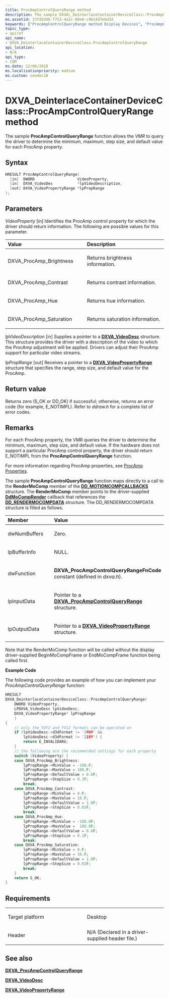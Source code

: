 ```yaml
---
title: ProcAmpControlQueryRange method
description: The sample DXVA\_DeinterlaceContainerDeviceClass::ProcAmpControlQueryRange function allows the VMR to query the driver to determine the minimum, maximum, step size, and default value for each ProcAmp property.
ms.assetid: 13fd5d4b-f753-4a2c-80e0-c9614d7ebd3d
keywords: ["ProcAmpControlQueryRange method Display Devices", "ProcAmpControlQueryRange method Display Devices , DXVA_DeinterlaceContainerDeviceClass interface", "DXVA_DeinterlaceContainerDeviceClass interface Display Devices , ProcAmpControlQueryRange method"]
topic_type:
- apiref
api_name:
- DXVA_DeinterlaceContainerDeviceClass.ProcAmpControlQueryRange
api_location:
- N/A
api_type:
- COM
ms.date: 12/06/2018
ms.localizationpriority: medium
ms.custom: seodec18
---
```


# DXVA\_DeinterlaceContainerDeviceClass::ProcAmpControlQueryRange method


The sample **ProcAmpControlQueryRange** function allows the *VMR* to query the driver to determine the minimum, maximum, step size, and default value for each ProcAmp property.

Syntax
------

```cpp
HRESULT ProcAmpControlQueryRange(
  [in]  DWORD                   VideoProperty,
  [in]  DXVA_VideoDes           *lpVideoDescription,
  [out] DXVA_VideoPropertyRange *lpPropRange
);
```

Parameters
----------

*VideoProperty* \[in\]
Identifies the ProcAmp control property for which the driver should return information. The following are possible values for this parameter.

<table>
<colgroup>
<col width="50%" />
<col width="50%" />
</colgroup>
<thead>
<tr class="header">
<th align="left">Value</th>
<th align="left">Description</th>
</tr>
</thead>
<tbody>
<tr class="odd">
<td align="left"><p>DXVA_ProcAmp_Brightness</p></td>
<td align="left"><p>Returns brightness information.</p></td>
</tr>
<tr class="even">
<td align="left"><p>DXVA_ProcAmp_Contrast</p></td>
<td align="left"><p>Returns contrast information.</p></td>
</tr>
<tr class="odd">
<td align="left"><p>DXVA_ProcAmp_Hue</p></td>
<td align="left"><p>Returns hue information.</p></td>
</tr>
<tr class="even">
<td align="left"><p>DXVA_ProcAmp_Saturation</p></td>
<td align="left"><p>Returns saturation information.</p></td>
</tr>
</tbody>
</table>

 

*lpVideoDescription* \[in\]
Supplies a pointer to a [**DXVA\_VideoDesc**](/windows-hardware/drivers/ddi/dxva/ns-dxva-_dxva_videodesc) structure. This structure provides the driver with a description of the video to which the ProcAmp adjustment will be applied. Drivers can adjust their ProcAmp support for particular video streams.

*lpPropRange* \[out\]
Receives a pointer to a [**DXVA\_VideoPropertyRange**](/windows-hardware/drivers/ddi/dxva/ns-dxva-_dxva_videopropertyrange) structure that specifies the range, step size, and default value for the ProcAmp.

Return value
------------

Returns zero (S\_OK or DD\_OK) if successful; otherwise, returns an error code (for example, E\_NOTIMPL). Refer to *ddraw.h* for a complete list of error codes.

Remarks
-------

For each ProcAmp property, the VMR queries the driver to determine the minimum, maximum, step size, and default value. If the hardware does not support a particular ProcAmp control property, the driver should return E\_NOTIMPL from the **ProcAmpControlQueryRange** function.

For more information regarding ProcAmp properties, see [ProcAmp Properties](./procamp-properties.md).

The sample **ProcAmpControlQueryRange** function maps directly to a call to the **RenderMoComp** member of the [**DD\_MOTIONCOMPCALLBACKS**](/windows/win32/api/ddrawint/ns-ddrawint-dd_motioncompcallbacks) structure. The **RenderMoComp** member points to the driver-supplied [**DdMoCompRender**](/windows/win32/api/ddrawint/nc-ddrawint-pdd_mocompcb_render) callback that references the [**DD\_RENDERMOCOMPDATA**](/windows/win32/api/ddrawint/ns-ddrawint-dd_rendermocompdata) structure. The DD\_RENDERMOCOMPDATA structure is filled as follows.

<table>
<colgroup>
<col width="50%" />
<col width="50%" />
</colgroup>
<thead>
<tr class="header">
<th align="left">Member</th>
<th align="left">Value</th>
</tr>
</thead>
<tbody>
<tr class="odd">
<td align="left"><p>dwNumBuffers</p></td>
<td align="left"><p>Zero.</p></td>
</tr>
<tr class="even">
<td align="left"><p>lpBufferInfo</p></td>
<td align="left"><p>NULL.</p></td>
</tr>
<tr class="odd">
<td align="left"><p>dwFunction</p></td>
<td align="left"><p><strong>DXVA_ProcAmpControlQueryRangeFnCode</strong> constant (defined in <em>dxva.h</em>).</p></td>
</tr>
<tr class="even">
<td align="left"><p>lpInputData</p></td>
<td align="left"><p>Pointer to a <a href="/windows-hardware/drivers/ddi/dxva/ns-dxva-_dxva_procampcontrolqueryrange" data-raw-source="[&lt;strong&gt;DXVA_ProcAmpControlQueryRange&lt;/strong&gt;](/windows-hardware/drivers/ddi/dxva/ns-dxva-_dxva_procampcontrolqueryrange)"><strong>DXVA_ProcAmpControlQueryRange</strong></a> structure.</p></td>
</tr>
<tr class="odd">
<td align="left"><p>lpOutputData</p></td>
<td align="left"><p>Pointer to a <a href="/windows-hardware/drivers/ddi/dxva/ns-dxva-_dxva_videopropertyrange" data-raw-source="[&lt;strong&gt;DXVA_VideoPropertyRange&lt;/strong&gt;](/windows-hardware/drivers/ddi/dxva/ns-dxva-_dxva_videopropertyrange)"><strong>DXVA_VideoPropertyRange</strong></a> structure.</p></td>
</tr>
</tbody>
</table>

 

Note that the RenderMoComp function will be called without the display driver-supplied BeginMoCompFrame or EndMoCompFrame function being called first.

**Example Code**

The following code provides an example of how you can implement your *ProcAmpControlQueryRange* function:

```cpp
HRESULT
DXVA_DeinterlaceContainerDeviceClass::ProcAmpControlQueryRange(
    DWORD VideoProperty,
    LPDXVA_VideoDesc lpVideoDesc,
    DXVA_VideoPropertyRange* lpPropRange
    )
{
    // only the YUY2 and YV12 formats can be operated on
    if (lpVideoDesc->d3dFormat != '2YUY' &&
        lpVideoDesc->d3dFormat != '21VY') {
        return E_INVALIDARG;
    }
    // the following are the recommended settings for each property
    switch (VideoProperty) {
    case DXVA_ProcAmp_Brightness:
        lpPropRange->MinValue = -100.F;
        lpPropRange->MaxValue = 100.F;
        lpPropRange->DefaultValue = 0.0F;
        lpPropRange->StepSize = 0.1F;
        break;
    case DXVA_ProcAmp_Contrast:
        lpPropRange->MinValue = 0.F;
        lpPropRange->MaxValue = 10.F;
        lpPropRange->DefaultValue = 1.0F;
        lpPropRange->StepSize = 0.01F;
        break;
    case DXVA_ProcAmp_Hue:
        lpPropRange->MinValue = -180.0F;
        lpPropRange->MaxValue =  180.0F;
        lpPropRange->DefaultValue = 0.0F;
        lpPropRange->StepSize = 0.1F;
        break;
    case DXVA_ProcAmp_Saturation:
        lpPropRange->MinValue = 0.F;
        lpPropRange->MaxValue = 10.F;
        lpPropRange->DefaultValue = 1.0F;
        lpPropRange->StepSize = 0.01F;
        break;
    }
    return S_OK;
}
```

Requirements
------------

<table>
<colgroup>
<col width="50%" />
<col width="50%" />
</colgroup>
<tbody>
<tr class="odd">
<td align="left"><p>Target platform</p></td>
<td align="left">Desktop</td>
</tr>
<tr class="even">
<td align="left"><p>Header</p></td>
<td align="left">N/A (Declared in a driver-supplied header file.)</td>
</tr>
</tbody>
</table>

## <span id="see_also"></span>See also


[**DXVA\_ProcAmpControlQueryRange**](/windows-hardware/drivers/ddi/dxva/ns-dxva-_dxva_procampcontrolqueryrange)

[**DXVA\_VideoDesc**](/windows-hardware/drivers/ddi/dxva/ns-dxva-_dxva_videodesc)

[**DXVA\_VideoPropertyRange**](/windows-hardware/drivers/ddi/dxva/ns-dxva-_dxva_videopropertyrange)

